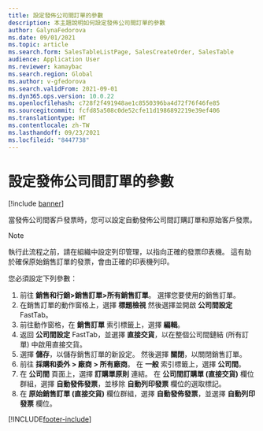 ```yaml
---
title: 設定發佈公司間訂單的參數
description: 本主題說明如何設定發佈公司間訂單的參數
author: GalynaFedorova
ms.date: 09/01/2021
ms.topic: article
ms.search.form: SalesTableListPage, SalesCreateOrder, SalesTable
audience: Application User
ms.reviewer: kamaybac
ms.search.region: Global
ms.author: v-gfedorova
ms.search.validFrom: 2021-09-01
ms.dyn365.ops.version: 10.0.22
ms.openlocfilehash: c728f2f491948ae1c8550396ba4d72f76f46fe85
ms.sourcegitcommit: fcfd85a508c0de52cfe11d1986892219e39ef406
ms.translationtype: HT
ms.contentlocale: zh-TW
ms.lasthandoff: 09/23/2021
ms.locfileid: "8447738"
---
```

# <a name="set-up-parameters-to-post-an-intercompany-order"></a>設定發佈公司間訂單的參數

[!include [banner](../../includes/banner.md)]

當發佈公司間客戶發票時，您可以設定自動發佈公司間訂購訂單和原始客戶發票。

> [!NOTE]
> 執行此流程之前，請在組織中設定列印管理，以指向正確的發票印表機。 這有助於確保原始銷售訂單的發票，會由正確的印表機列印。

您必須設定下列參數：

1. 前往 **銷售和行銷\>銷售訂單\>所有銷售訂單**。 選擇您要使用的銷售訂單。
1. 在銷售訂單的動作窗格上，選擇 **標題檢視** 然後選擇並開啟 **公司間設定** FastTab。
1. 前往動作窗格，在 **銷售訂單** 索引標籤上，選擇 **編輯**。
1. 返回 **公司間設定** FastTab，並選擇 **直接交貨**，以在整個公司間鏈結 (所有訂單) 中啟用直接交貨。
1. 選擇 **儲存**，以儲存銷售訂單的新設定。 然後選擇 **關閉**，以關閉銷售訂單。
1. 前往 **採購和委外 \> 廠商 \> 所有廠商**。 在 **一般** 索引標籤上，選擇 **公司間**。
1. 在 **公司間** 頁面上，選擇 **訂購單原則** 連結。 在 **公司間訂購單 (直接交貨)** 欄位群組，選擇 **自動發佈發票**，並移除 **自動列印發票** 欄位的選取標記。
1. 在 **原始銷售訂單 (直接交貨)** 欄位群組，選擇 **自動發佈發票**，並選擇 **自動列印發票** 欄位。

[!INCLUDE[footer-include](../../includes/footer-banner.md)]
